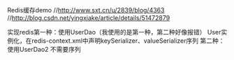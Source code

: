 Redis缓存demo
//http://www.sxt.cn/u/2839/blog/4363
//http://blog.csdn.net/yingxiake/article/details/51472879

实现redis第一种：使用UserDao（我使用的是第一种，第二种好像报错）
    User实例化，在redis-context.xml中声明keySerializer、valueSerializer序列
第二种：使用UserDao2
    不需要序列
